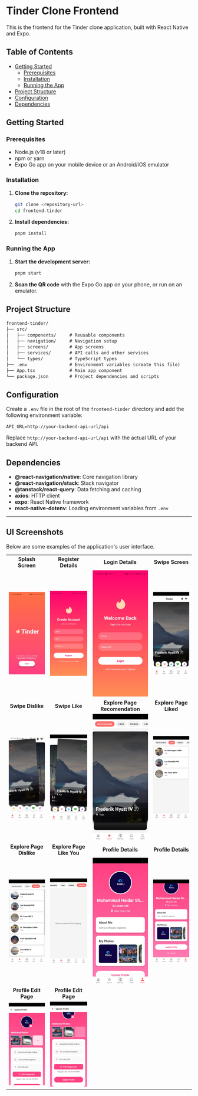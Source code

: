# Tinder Clone Frontend

This is the frontend for the Tinder clone application, built with React Native and Expo.

## Table of Contents

- [Getting Started](#getting-started)
  - [Prerequisites](#prerequisites)
  - [Installation](#installation)
  - [Running the App](#running-the-app)
- [Project Structure](#project-structure)
- [Configuration](#configuration)
- [Dependencies](#dependencies)

## Getting Started

### Prerequisites

- Node.js (v18 or later)
- npm or yarn
- Expo Go app on your mobile device or an Android/iOS emulator

### Installation

1. **Clone the repository:**

   ```bash
   git clone <repository-url>
   cd frontend-tinder
   ```

2. **Install dependencies:**

   ```bash
   pnpm install
   ```

### Running the App

1. **Start the development server:**

   ```bash
   pnpm start
   ```

2. **Scan the QR code** with the Expo Go app on your phone, or run on an emulator.

## Project Structure

```
frontend-tinder/
├── src/
│   ├── components/     # Reusable components
│   ├── navigation/     # Navigation setup
│   ├── screens/        # App screens
│   ├── services/       # API calls and other services
│   └── types/          # TypeScript types
├── .env                # Environment variables (create this file)
├── App.tsx             # Main app component
└── package.json        # Project dependencies and scripts
```

## Configuration

Create a `.env` file in the root of the `frontend-tinder` directory and add the following environment variable:

```
API_URL=http://your-backend-api-url/api
```

Replace `http://your-backend-api-url/api` with the actual URL of your backend API.

## Dependencies

- **@react-navigation/native**: Core navigation library
- **@react-navigation/stack**: Stack navigator
- **@tanstack/react-query**: Data fetching and caching
- **axios**: HTTP client
- **expo**: React Native framework
- **react-native-dotenv**: Loading environment variables from `.env`

---

## UI Screenshots

Below are some examples of the application's user interface.

<table>
  <tr>
    <td align="center"><strong>Splash Screen</strong></td>
    <td align="center"><strong>Register Details</strong></td>
    <td align="center"><strong>Login Details</strong></td>
    <td align="center"><strong>Swipe Screen</strong></td>
  </tr>
  <tr>
    <td align="center"><img src="./assets/documentations/image1.jpeg" width="150"></td>
    <td align="center"><img src="./assets/documentations/image13.jpeg" width="150"></td>
    <td align="center"><img src="./assets/documentations/image14.jpeg" width="150"></td>
    <td align="center"><img src="./assets/documentations/image2.jpeg" width="150"></td>
  </tr>
  <tr>
    <td align="center"><strong>Swipe Dislike</strong></td>
    <td align="center"><strong>Swipe Like</strong></td>
    <td align="center"><strong>Explore Page Recomendation</strong></td>
    <td align="center"><strong>Explore Page Liked</strong></td>
  </tr>
  <tr>
    <td align="center"><img src="./assets/documentations/image3.jpeg" width="150"></td>
    <td align="center"><img src="./assets/documentations/image4.jpeg" width="150"></td>
    <td align="center"><img src="./assets/documentations/image5.jpeg" width="150"></td>
    <td align="center"><img src="./assets/documentations/image6.jpeg" width="150"></td>
  </tr>
  <tr>
    <td align="center"><strong>Explore Page Dislike</strong></td>
    <td align="center"><strong>Explore Page Like You</strong></td>
    <td align="center"><strong>Profile Details</strong></td>
    <td align="center"><strong>Profile Details</strong></td>
  </tr>
  <tr>
    <td align="center"><img src="./assets/documentations/image7.jpeg" width="150"></td>
    <td align="center"><img src="./assets/documentations/image8.jpeg" width="150"></td>
    <td align="center"><img src="./assets/documentations/image9.jpeg" width="150"></td>
    <td align="center"><img src="./assets/documentations/image10.jpeg" width="150"></td>
  </tr>
  <tr>
    <td align="center"><strong>Profile Edit Page</strong></td>
    <td align="center"><strong>Profile Edit Page</strong></td>
    <td align="center">&nbsp;</td>
    <td align="center">&nbsp;</td>
  </tr>
  <tr>
    <td align="center"><img src="./assets/documentations/image11.jpeg" width="150"></td>
    <td align="center"><img src="./assets/documentations/image12.jpeg" width="150"></td>
    <td align="center">&nbsp;</td>
    <td align="center">&nbsp;</td>
  </tr>


</table>